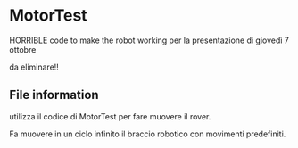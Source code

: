 # MotorTest
HORRIBLE code to make the robot working per la presentazione di giovedì 7 ottobre

da eliminare!!
## File information

utilizza il codice di MotorTest per fare muovere il rover.

Fa muovere in un ciclo infinito il braccio robotico con movimenti predefiniti.
